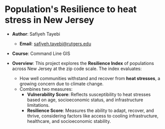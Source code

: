 # Population's Resilience to heat stress in New Jersey

- **Author**: Safiyeh Tayebi
  - **Email**: safiyeh.tayebi@rutgers.edu
- **Course**: Command Line GIS

- **Overview**: This project explores the **Resilience Index** of populations across New Jersey at the zip code scale. The index evaluates:
  - How well communities withstand and recover from **heat stresses**, a growing concern due to climate change.
  - Combines two measures:
    - **Vulnerability Score**: Reflects susceptibility to heat stresses based on age, socioeconomic status, and infrastructure limitations.
    - **Resilience Score**: Measures the ability to adapt, recover, and thrive, considering factors like access to cooling infrastructure, healthcare, and socioeconomic stability.
